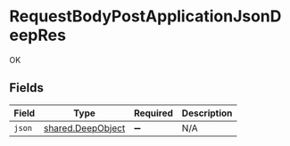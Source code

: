# RequestBodyPostApplicationJsonDeepRes

OK


## Fields

| Field                                                         | Type                                                          | Required                                                      | Description                                                   |
| ------------------------------------------------------------- | ------------------------------------------------------------- | ------------------------------------------------------------- | ------------------------------------------------------------- |
| `json`                                                        | [shared.DeepObject](../../../sdk/models/shared/deepobject.md) | :heavy_minus_sign:                                            | N/A                                                           |